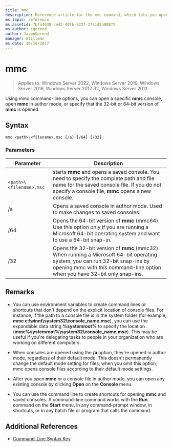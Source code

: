 ```yaml
---
title: mmc
description: Reference article for the mmc command, which lets you open a specific mmc console, open mmc in author mode, or specify to open the 32-bit or 64-bit version of mmc.
ms.topic: reference
ms.assetid: 7bfa4030-ce42-40fb-922f-2f5145a80872
ms.author: jgerend
author: JasonGerend
manager: mtillman
ms.date: 10/16/2017
---
```


# mmc

>Applies to: Windows Server 2022, Windows Server 2019, Windows Server 2016, Windows Server 2012 R2, Windows Server 2012

Using mmc command-line options, you can open a specific **mmc** console, open **mmc** in author mode, or specify that the 32-bit or 64-bit version of **mmc** is opened.

## Syntax

```
mmc <path>\<filename>.msc [/a] [/64] [/32]
```

### Parameters

| Parameter | Description |
| --------- | ----------- |
| `<path>\<filename>.msc` | starts **mmc** and opens a saved console. You need to specify the complete path and file name for the saved console file. If you do not specify a console file, **mmc** opens a new console. |
| /a | Opens a saved console in author mode.  Used to make changes to saved consoles. |
| /64 | Opens the 64-bit version of **mmc** (mmc64). Use this option only if you are running a Microsoft 64-bit operating system and want to use a 64-bit snap-in. |
| /32 | Opens the 32-bit version of **mmc** (mmc32). When running a Microsoft 64-bit operating system, you can run 32-bit snap-ins by opening mmc with this command-line option when you have 32-bit only snap-ins. |

## Remarks

- You can use environment variables to create command lines or shortcuts that don't depend on the explicit location of console files. For instance, if the path to a console file is in the system folder (for example, **mmc c:\winnt\system32\console_name.msc**), you can use the expandable data string **%systemroot%** to specify the location (**mmc%systemroot%\system32\console_name.msc**). This may be useful if you're delegating tasks to people in your organization who are working on different computers.

- When consoles are opened using the **/a** option, they're opened in author mode, regardless of their default mode. This doesn't permanently change the default mode setting for files; when you omit this option, mmc opens console files according to their default mode settings.

- After you open **mmc** or a console file in author mode, you can open any existing console by clicking **Open** on the **Console** menu.

- You can use the command line to create shortcuts for opening **mmc** and saved consoles. A command-line command works with the **Run** command on the **Start** menu, in any command-prompt window, in shortcuts, or in any batch file or program that calls the command.

## Additional References

- [Command-Line Syntax Key](command-line-syntax-key.md)
